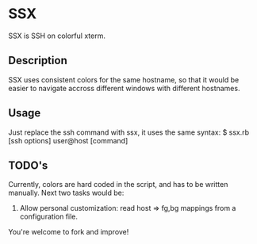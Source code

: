 SSX
===

SSX is SSH on colorful xterm.

Description
-----------

SSX uses consistent colors for the same hostname, so that it would be easier to navigate accross different windows with different hostnames.

Usage
-----
Just replace the ssh command with ssx, it uses the same syntax:
$ ssx.rb [ssh options] user@host [command]

TODO's
------

Currently, colors are hard coded in the script, and has to be written manually.
Next two tasks would be:

1. Allow personal customization: read host => fg,bg mappings from a configuration file.

You're welcome to fork and improve!
